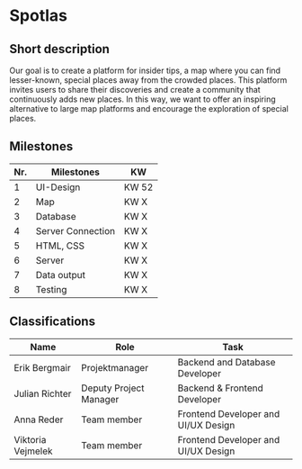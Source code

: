 # Spotlas

## Short description

Our goal is to create a platform for insider tips, a map where you can find lesser-known, special places away from the crowded places. This platform invites users to share their discoveries and create a community that continuously adds new places. In this way, we want to offer an inspiring alternative to large map platforms and encourage the exploration of special places.  

## Milestones

| Nr. | Milestones                                             | KW  |
|-----|---------------------------------------------------------|-----|
| 1   | UI-Design | KW 52 |
| 2   | Map | KW X |
| 3   | Database              | KW X |
| 4   | Server Connection                    | KW X |
| 5   | HTML, CSS         | KW X |
| 6   | Server         | KW X |
| 7   | Data output         | KW X |
| 8   | Testing        | KW X |



## Classifications

| Name            | Role               | Task                     |
|-----------------|---------------------|-----------------------------|
| Erik Bergmair  | Projektmanager | Backend and Database Developer        |
| Julian Richter  | Deputy Project Manager | Backend & Frontend Developer  |
| Anna Reder       | Team member | Frontend Developer and UI/UX Design     |
| Viktoria Vejmelek        | Team member              | Frontend Developer and UI/UX Design  |



